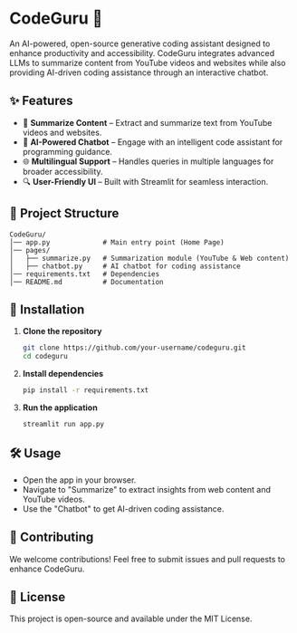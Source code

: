 # CodeGuru 🚀  
An AI-powered, open-source generative coding assistant designed to enhance productivity and accessibility. CodeGuru integrates advanced LLMs to summarize content from YouTube videos and websites while also providing AI-driven coding assistance through an interactive chatbot.  

## ✨ Features  
- 📄 **Summarize Content** – Extract and summarize text from YouTube videos and websites.  
- 🤖 **AI-Powered Chatbot** – Engage with an intelligent code assistant for programming guidance.  
- 🌐 **Multilingual Support** – Handles queries in multiple languages for broader accessibility.  
- 🔍 **User-Friendly UI** – Built with Streamlit for seamless interaction.  

## 📁 Project Structure  
```
CodeGuru/
│── app.py             # Main entry point (Home Page)
│── pages/
│   ├── summarize.py   # Summarization module (YouTube & Web content)
│   ├── chatbot.py     # AI chatbot for coding assistance
│── requirements.txt   # Dependencies
│── README.md          # Documentation
```

## 🚀 Installation  
1. **Clone the repository**  
   ```sh
   git clone https://github.com/your-username/codeguru.git  
   cd codeguru  
   ```

2. **Install dependencies**  
   ```sh
   pip install -r requirements.txt  
   ```

3. **Run the application**  
   ```sh
   streamlit run app.py  
   ```

## 🛠 Usage  
- Open the app in your browser.  
- Navigate to "Summarize" to extract insights from web content and YouTube videos.  
- Use the "Chatbot" to get AI-driven coding assistance.  

## 🤝 Contributing  
We welcome contributions! Feel free to submit issues and pull requests to enhance CodeGuru.  

## 📜 License  
This project is open-source and available under the MIT License.  

